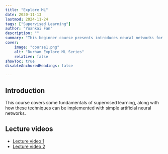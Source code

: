 ```yaml
---
title: "Explore ML"
date: 2020-11-13
lastmod: 2024-11-24
tags: ["Supervised Learning"]
author: "Yuankai Fan"
description: "" 
summary: "This beginner course presents introduces neural networks for supervised learning." 
cover:
    image: "course1.png"
    alt: "Durham Explore ML Series"
    relative: false
showToc: true
disableAnchoredHeadings: false

---
```


## Introduction

This course covers some fundamentals of supervised learning, along with how these techniques can be implemented with simple artificial neural networks.

## Lecture videos

+ [Lecture video 1](https://youtu.be/WludtqwbEnI?si=Un7mxCAQLX330jY4)
+ [Lecture video 2](https://youtu.be/dizvycU_JkI?si=F-7OIjt3cUjNrxl3)
